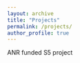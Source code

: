 ```yaml
---
layout: archive
title: "Projects"
permalink: /projects/
author_profile: true
---
```


ANR funded S5 project
